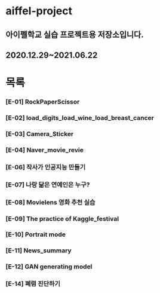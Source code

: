 # aiffel-project
## 아이펠학교 실습 프로젝트용 저장소입니다.
## 2020.12.29~2021.06.22
# 목록 
### [E-01] RockPaperScissor
### [E-02] load_digits_load_wine_load_breast_cancer
### [E-03] Camera_Sticker
### [E-04] Naver_movie_revie
### [E-06] 작사가 인공지능 만들기
### [E-07] 나랑 닮은 연예인은 누구?
### [E-08] Movielens 영화 추천 실습
### [E-09] The practice of Kaggle_festival
### [E-10] Portrait mode
### [E-11] News_summary
### [E-12] GAN generating model
### 
### [E-14] 폐렴 진단하기
